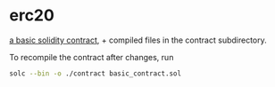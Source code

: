 # erc20

[a basic solidity contract](basic_contract.sol), + compiled files in the
contract subdirectory.

To recompile the contract after changes, run

```bash
solc --bin -o ./contract basic_contract.sol
```
